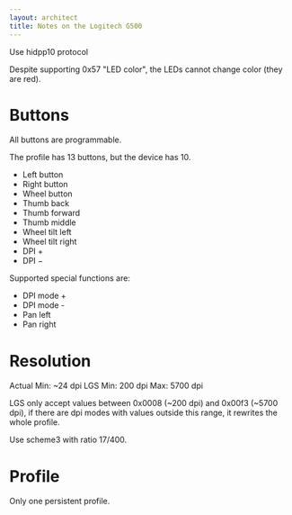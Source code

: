 ```yaml
---
layout: architect
title: Notes on the Logitech G500
---
```


Use hidpp10 protocol

Despite supporting 0x57 "LED color", the LEDs cannot change color (they are red).


# Buttons

All buttons are programmable.

The profile has 13 buttons, but the device has 10.
 - Left button
 - Right button
 - Wheel button
 - Thumb back
 - Thumb forward
 - Thumb middle
 - Wheel tilt left
 - Wheel tilt right
 - DPI +
 - DPI −


Supported special functions are:
 - DPI mode +
 - DPI mode -
 - Pan left
 - Pan right


# Resolution

Actual Min: ~24 dpi
LGS Min: 200 dpi
Max: 5700 dpi

LGS only accept values between 0x0008 (~200 dpi) and 0x00f3 (~5700 dpi), if there are dpi modes with values outside this range, it rewrites the whole profile.

Use scheme3 with ratio 17/400.


# Profile

Only one persistent profile.

